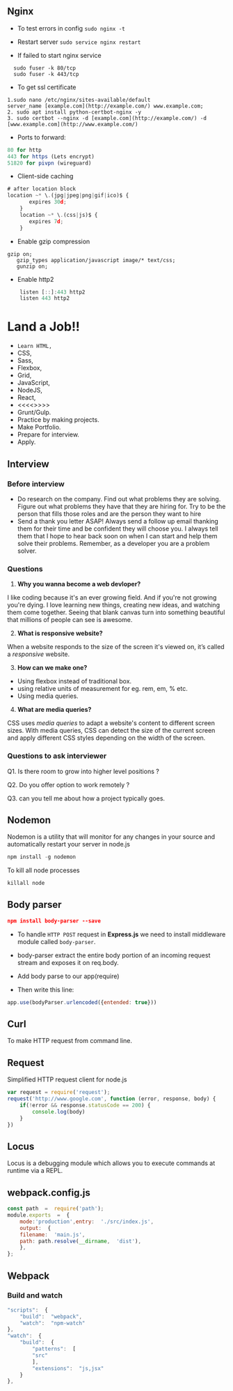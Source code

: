 ## Nginx
* To test errors in config
 `sudo nginx -t`
 
 * Restart server
 `sudo service nginx restart`
 
 * If failed to start nginx service
  ```
    sudo fuser -k 80/tcp
    sudo fuser -k 443/tcp
 ```
 
* To get ssl certificate

```
1.sudo nano /etc/nginx/sites-available/default  
server_name [example.com](http://example.com/) www.example.com;  
2. sudo apt install python-certbot-nginx -y  
3. sudo certbot --nginx -d [example.com](http://example.com/) -d [www.example.com](http://www.example.com/)
```

* Ports to forward:  
```js
80 for http  
443 for https (Lets encrypt)  
51820 for pivpn (wireguard)
```

* Client-side caching
```js
# after location block
location ~* \.(jpg|jpeg|png|gif|ico)$ {
       expires 30d;
    }
    location ~* \.(css|js)$ {
       expires 7d;
    }
```
* Enable gzip compression

```
gzip on;
   gzip_types application/javascript image/* text/css;
   gunzip on;
```

* Enable http2
```js
    listen [::]:443 http2 
    listen 443 http2
```
# Land a Job!!

- `Learn HTML,` 
- CSS,
- Sass,
- Flexbox,
- Grid,
- JavaScript,
- NodeJS, 
- React,
- <<<<<PHP>>>>>
-  Grunt/Gulp.
- Practice by making projects.
- Make Portfolio.
- Prepare for interview.
- Apply.

## Interview 

### Before interview

- Do research on the company. Find out what problems they are solving. Figure out what problems they have that they are hiring for. Try to be the person that fills those roles and are the person they want to hire
- Send a thank you letter ASAP! Always send a follow up email thanking them for their time and be confident they will choose you. I always tell them that I hope to hear back soon on when I can start and help them solve their problems. Remember, as a developer you are a problem solver.

### Questions

1. **Why you wanna become a web devloper?**

I like coding because it's an ever growing field. And if you're not growing you're dying. I love learning new things, creating new ideas, and watching them come together. Seeing that blank canvas turn into something beautiful that millions of people can see is awesome. 


2. **What is responsive website?**

When a website responds to the size of the screen it's viewed on, it’s called a *responsive* website.


3. **How can we make one?**
- Using flexbox instead of traditional box.
- using relative units of measurement for eg. rem, em, % etc.
- Using media queries.


4. **What are media queries?**

CSS uses *media queries* to adapt a website's content to different screen sizes. With media queries, CSS can detect the size of the current screen and apply different CSS styles depending on the width of the screen.

### Questions to ask interviewer

Q1. Is there room to grow into higher level positions ?

Q2. Do you offer option to work remotely ?

Q3. can you tell me about how a project typically goes.


## Nodemon

Nodemon is a utility that will monitor for any changes in your source and automatically restart your server in node.js

```js
npm install -g nodemon
```

To kill all node processes

```js
killall node
```

## Body parser

```json
npm install body-parser --save
```

* To handle `HTTP POST` request in **Express.js** we need to install middleware module called `body-parser`.

* body-parser extract the entire body portion of an incoming request stream and exposes it on req.body.

* Add body parse to our app(require)
* Then write this line:

```js
app.use(bodyParser.urlencoded({entended: true})) 
```

## Curl

To make HTTP request from command line.

## Request

Simplified HTTP request client for node.js

```js
var request = require('request');
request('http://www.google.com', function (error, response, body) {
	if(!error && response.statusCode == 200) {
		console.log(body)
	}
})
```

## Locus

Locus is a debugging module which allows you to execute commands at runtime via a REPL.

## webpack.config.js
```js
const path  =  require('path');
module.exports  =  {
	mode:'production',entry:  './src/index.js',
	output:  {
	filename:  'main.js',
	path: path.resolve(__dirname,  'dist'),
	},
};
```
## Webpack

### Build and watch 
```js
"scripts":  {
	"build":  "webpack",
	"watch":  "npm-watch"
},
"watch":  {
	"build":  {
		"patterns":  [
		"src"
		],
		"extensions":  "js,jsx"
	}
},
```
<!--stackedit_data:
eyJoaXN0b3J5IjpbODI4MzI2Njk3LDYwMzI0OTY1MCwxNjI3Mj
E3MjM4LDEzNTc1MjQwNTQsLTExMDU0NDgxNjMsLTY2OTc5Nzc1
OSwyMDc0MzIzNzY4LDEwMzAwMzkzMTUsMjA3MDY3NzIyNCw0OD
k2MDA2MjRdfQ==
-->